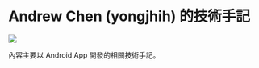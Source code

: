 # Andrew Chen (yongjhih) 的技術手記

![](https://www.gitbook.com/cover/book/yongjhih/feed.jpg)

內容主要以 Android App 開發的相關技術手記。
